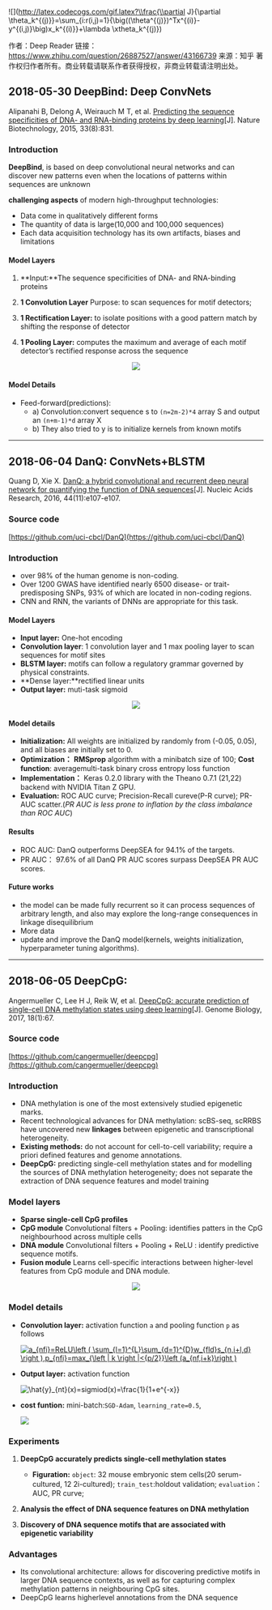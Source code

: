 ![](http://latex.codecogs.com/gif.latex?\\frac{\\partial J}{\\partial \\theta_k^{(j)}}=\\sum_{i:r(i,j)=1}{\\big((\\theta^{(j)})^Tx^{(i)}-y^{(i,j)}\\big)x_k^{(i)}}+\\lambda \\xtheta_k^{(j)})

作者：Deep Reader
链接：https://www.zhihu.com/question/26887527/answer/43166739
来源：知乎
著作权归作者所有。商业转载请联系作者获得授权，非商业转载请注明出处。
## 2018-05-30 DeepBind: Deep ConvNets

Alipanahi B, Delong A, Weirauch M T, et al. [Predicting the sequence specificities of DNA- and RNA-binding proteins by deep learning](https://www.nature.com/articles/nbt.3300 "Predicting the sequence specificities of DNA- and RNA-binding proteins by deep learning")[J]. Nature Biotechnology, 2015, 33(8):831.

### Introduction

**DeepBind**, is based on deep convolutional neural networks and can discover new patterns even when the locations of patterns within sequences are unknown

**challenging aspects** of modern high-throughput technologies:

- Data come in qualitatively different forms
- The quantity of data is large(10,000 and 100,000 sequences)
- Each data acquisition technology has its own artifacts, biases and limitations
#### Model Layers

1. **Input:**The sequence specificities of DNA- and RNA-binding proteins

2. **1 Convolution Layer** 
  Purpose: to scan sequences for motif detectors;

3. **1 Rectification Layer:** to isolate positions with a good pattern match by shifting the response of detector

4. **1 Pooling Layer:** computes the maximum and average of each motif detector’s rectified response across the sequence

<div align=center><img src="./pictures/05-30-DeepBind-1.png"/></div>

#### Model Details

- Feed-forward(predictions): 
  - a) Convolution:convert sequence s to `(n=2m-2)*4` array S and output an `(n+m-1)*d` array X
  - b) They also tried to y is to initialize kernels from known motifs


----------

## 2018-06-04 DanQ:	ConvNets+BLSTM
Quang D, Xie X. [DanQ: a hybrid convolutional and recurrent deep neural network for quantifying the function of DNA sequences](http://xueshu.baidu.com/s?wd=paperuri%3A%28ec1ae89d7460896b1bb7cce04ebd9bde%29&filter=sc_long_sign&tn=SE_xueshusource_2kduw22v&sc_vurl=http%3A%2F%2Feuropepmc.org%2Farticles%2FPMC4914104%2F&ie=utf-8&sc_us=8666273945498306028)[J]. Nucleic Acids Research, 2016, 44(11):e107-e107.
### Source code
[https://github.com/uci-cbcl/DanQ](https://github.com/uci-cbcl/DanQ)

### Introduction
- over 98% of the human genome is non-coding.
- Over 1200 GWAS have identified nearly 6500 disease- or trait-predisposing SNPs, 93% of which are located in non-coding regions.
- CNN and RNN, the variants of DNNs are appropriate for this task.

#### Model Layers
- **Input layer:** One-hot encoding
- **Convolution layer**: 1 convolution layer and 1
max pooling layer to scan sequences for motif
sites
- **BLSTM layer:** motifs can follow a regulatory grammar governed by physical constraints.
- **Dense layer:**rectified linear units
- **Output layer:** muti-task sigmoid

<div align=center><img src="./pictures/06-04-DanQ-1.png"/></div>

#### Model details
- **Initialization:** All weights are initialized by randomly from (-0.05, 0.05), and all biases are initially set to 0.
- **Optimization：** **RMSprop** algorithm with a minibatch size of 100; **Cost function**: averagemulti-task binary cross entropy loss function
- **Implementation：** Keras 0.2.0 library with the Theano 0.7.1 (21,22) backend with NVIDIA Titan Z GPU.
- **Evaluation:** ROC AUC curve; Precision-Recall cureve(P-R curve); PR-AUC scatter.(*PR AUC is less prone to inflation by the class imbalance than ROC AUC*)


#### Results
- ROC AUC: DanQ outperforms DeepSEA for 94.1% of the targets.
- PR AUC： 97.6% of all DanQ PR AUC scores surpass DeepSEA PR AUC scores.

#### Future works
- the model can be made fully recurrent so it can process
sequences of arbitrary length, and also may explore the long-range consequences in linkage disequilibrium
- More data
- update and improve the DanQ model(kernels, weights initialization, hyperparameter tuning algorithms).

---

## 2018-06-05 DeepCpG:
Angermueller C, Lee H J, Reik W, et al. [DeepCpG: accurate prediction of single-cell DNA methylation states using deep learning](https://link.springer.com/article/10.1186/s13059-017-1189-z)[J]. Genome Biology, 2017, 18(1):67.

### Source code
[https://github.com/cangermueller/deepcpg](https://github.com/cangermueller/deepcpg)

### Introduction
- DNA methylation is one of the most extensively studied epigenetic marks.
- Recent technological advances for DNA methylation: scBS-seq, scRRBS have uncovered new **linkages** between epigenetic and transcriptional heterogeneity.
- **Existing methods:** do not account for cell-to-cell variability; require a priori defined features and genome annotations.
- **DeepCpG:** predicting single-cell methylation states and for modelling
the sources of DNA methylation heterogeneity; does not
separate the extraction of DNA sequence features and model training

### Model layers
- **Sparse single-cell CpG profiles**
- **CpG module** Convolutional filters + Pooling: identifies patters in the CpG neighbourhood across multiple cells
- **DNA module** Convolutional filters + Pooling + ReLU : identify predictive sequence
motifs.
- **Fusion module** Learns cell-specific interactions between higher-level features from CpG module and DNA module.

<div align=center><img src="./pictures/06-05-DeepCpG-1.png"/></div>

### Model details
- **Convolution layer:** activation function `a` and pooling function `p` as follows

	 <a href="https://www.codecogs.com/eqnedit.php?latex=a_{nfi}=ReLU\left&space;(&space;\sum_{l=1}^{L}\sum_{d=1}^{D}w_{fld}s_{n,i&plus;l,d}&space;\right&space;),p_{nfi}=max_{\left&space;|&space;k&space;\right&space;|<{p/2}}\left&space;(a_{nf,i&plus;k}\right&space;)" target="_blank"><img src="https://latex.codecogs.com/png.latex?a_{nfi}=ReLU\left&space;(&space;\sum_{l=1}^{L}\sum_{d=1}^{D}w_{fld}s_{n,i&plus;l,d}&space;\right&space;),p_{nfi}=max_{\left&space;|&space;k&space;\right&space;|<{p/2}}\left&space;(a_{nf,i&plus;k}\right&space;)" title="a_{nfi}=ReLU\left ( \sum_{l=1}^{L}\sum_{d=1}^{D}w_{fld}s_{n,i+l,d} \right ),p_{nfi}=max_{\left | k \right |<{p/2}}\left (a_{nf,i+k}\right )" /></a>
 
- **Output layer:** activation function

	<img src="https://latex.codecogs.com/png.latex?\hat{y}_{nt}(x)=sigmiod(x)=\frac{1}{1&plus;e^{-x}}" title="\hat{y}_{nt}(x)=sigmiod(x)=\frac{1}{1+e^{-x}}" />
- **cost funtion:** mini-batch:`SGD-Adam`, `learning_rate=0.5`,
	
	<img src="https://latex.codecogs.com/png.latex?L(w)=-\sum_{n=1}^{N}\sum_{t=1}^{T}o_{nt}\left&space;[&space;y_{nt}log(\hat{y}_{nt})&plus;(1-\hat{y}_{nt})log(1-\hat{y}_{nt})&space;\right&space;]&plus;\lambda&space;_{1}\left&space;\|&space;w&space;\right&space;\|_1&plus;\lambda_2&space;\left&space;\|&space;w&space;\right&space;\|_2"  />
### Experiments
1. **DeepCpG accurately predicts single-cell methylation states**
	- **Figuration:** `object`: 32 mouse embryonic stem cells(20 serum-cultured, 12 2i-cultured); `train_test`:holdout validation; `evaluation`：AUC, PR curve; 
	
2. **Analysis the effect of DNA sequence features on DNA methylation**
3. **Discovery of DNA sequence motifs that are associated with
epigenetic variability**

### Advantages
- Its convolutional architecture: allows for discovering predictive motifs in larger DNA sequence contexts, as well as for capturing complex methylation
patterns in neighbouring CpG sites.
- DeepCpG learns higherlevel annotations from the DNA sequence
